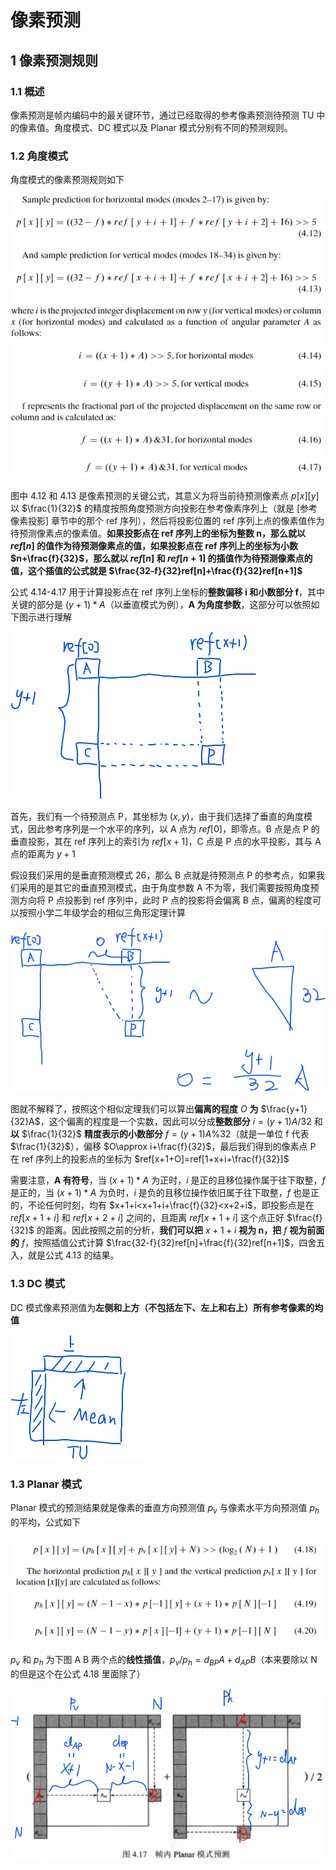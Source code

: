 # 像素预测

## 1 像素预测规则

### 1.1 概述

像素预测是帧内编码中的最关键环节，通过已经取得的参考像素预测待预测 TU 中的像素值。角度模式、DC 模式以及 Planar 模式分别有不同的预测规则。

### 1.2 角度模式

角度模式的像素预测规则如下

![像素预测_4792916992](markdown_images/%E5%83%8F%E7%B4%A0%E9%A2%84%E6%B5%8B_4792916992.png)

图中 4.12 和 4.13 是像素预测的关键公式，其意义为将当前待预测像素点 $p[x][y]$ 以 $\frac{1}{32}$ 的精度按照角度预测方向投影在参考像素序列上（就是 [参考像素投影] 章节中的那个 ref 序列），然后将投影位置的 ref 序列上点的像素值作为待预测像素点的像素值。**如果投影点在 ref 序列上的坐标为整数 n，那么就以 $ref[n]$ 的值作为待预测像素点的值，如果投影点在 ref 序列上的坐标为小数 $n+\frac{f}{32}$，那么就以 $ref[n]$ 和 $ref[n+1]$ 的插值作为待预测像素点的值，这个插值的公式就是 $\frac{32-f}{32}ref[n]+\frac{f}{32}ref[n+1]$**

公式 4.14-4.17 用于计算投影点在 ref 序列上坐标的**整数偏移 i 和小数部分 f**，其中关键的部分是 $(y+1)*A$（以垂直模式为例），**A 为角度参数**，这部分可以依照如下图示进行理解

![像素预测_792788992](markdown_images/%E5%83%8F%E7%B4%A0%E9%A2%84%E6%B5%8B_792788992.png)

首先，我们有一个待预测点 P，其坐标为 $(x,y)$，由于我们选择了垂直的角度模式，因此参考序列是一个水平的序列，以 A 点为 $ref[0]$，即零点。B 点是点 P 的垂直投影，其在 ref 序列上的索引为 $ref[x+1]$，C 点是 P 点的水平投影，其与 A 点的距离为 $y+1$

假设我们采用的是垂直预测模式 26，那么 B 点就是待预测点 P 的参考点，如果我们采用的是其它的垂直预测模式，由于角度参数 A 不为零，我们需要按照角度预测方向将 P 点投影到 ref 序列中，此时 P 点的投影将会偏离 B 点，偏离的程度可以按照小学二年级学会的相似三角形定理计算

![像素预测_6793781248](markdown_images/%E5%83%8F%E7%B4%A0%E9%A2%84%E6%B5%8B_6793781248.png)

图就不解释了，按照这个相似定理我们可以算出**偏离的程度** $O$ **为** $\frac{y+1}{32}A$，这个偏离的程度是一个实数，因此可以分成**整数部分** $i=(y+1)A/32$ 和**以** $\frac{1}{32}$ **精度表示的小数部分** $f=(y+1)A\%32$（就是一单位 f 代表 $\frac{1}{32}$），偏移  $O\approx i+\frac{f}{32}$，最后我们得到的像素点 P 在 ref 序列上的投影点的坐标为 $ref[x+1+O]=ref[1+x+i+\frac{f}{32}]$

需要注意，**A 有符号**，当 $(x+1)*A$ 为正时，$i$ 是正的且移位操作属于往下取整，$f$ 是正的，当 $(x+1)*A$ 为负时，$i$ 是负的且移位操作依旧属于往下取整，$f$ 也是正的，不论任何时刻，均有 $x+1+i<x+1+i+\frac{f}{32}<x+2+i$，即投影点是在 $ref[x+1+i]$ 和 $ref[x+2+i]$ 之间的，且距离 $ref[x+1+i]$ 这个点正好 $\frac{f}{32}$ 的距离。因此按照之前的分析，**我们可以把** $x+1+i$ **视为 n，把** $f$ **视为前面的** $f$，按照插值公式计算 $\frac{32-f}{32}ref[n]+\frac{f}{32}ref[n+1]$，四舍五入，就是公式 4.13 的结果。

### 1.3 DC 模式

DC 模式像素预测值为**左侧和上方（不包括左下、左上和右上）所有参考像素的均值**

![像素预测_1835992064](markdown_images/%E5%83%8F%E7%B4%A0%E9%A2%84%E6%B5%8B_1835992064.png)

### 1.3 Planar 模式

Planar 模式的预测结果就是像素的垂直方向预测值 $p_v$ 与像素水平方向预测值 $p_h$ 的平均，公式如下

![像素预测_156845056](markdown_images/%E5%83%8F%E7%B4%A0%E9%A2%84%E6%B5%8B_156845056.png)

$p_v$ 和 $p_h$ 为下图 A B 两个点的**线性插值**，$p_{v}/p_{h}=d_{BP}A+d_{AP}B$（本来要除以 N 的但是这个在公式 4.18 里面除了）

![像素预测_7655854080](markdown_images/%E5%83%8F%E7%B4%A0%E9%A2%84%E6%B5%8B_7655854080.png)